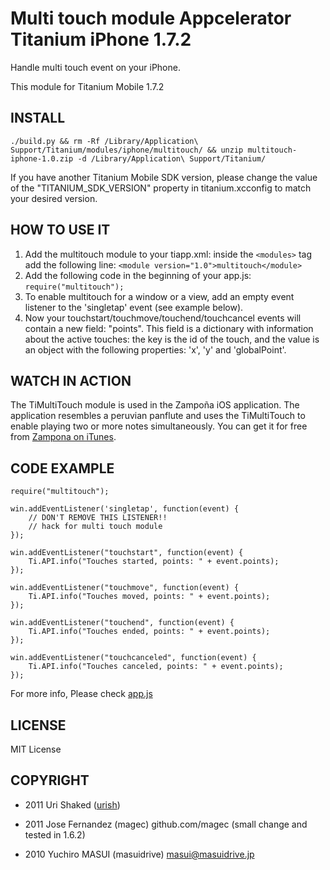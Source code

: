 Multi touch module Appcelerator Titanium iPhone 1.7.2
===========================================

Handle multi touch event on your iPhone.

This module for Titanium Mobile 1.7.2


INSTALL
--------------

	./build.py && rm -Rf /Library/Application\ Support/Titanium/modules/iphone/multitouch/ && unzip multitouch-iphone-1.0.zip -d /Library/Application\ Support/Titanium/

If you have another Titanium Mobile SDK version, please change the value of the "TITANIUM_SDK_VERSION" property in titanium.xcconfig to match your desired version.

HOW TO USE IT
-------------
1. Add the multitouch module to your tiapp.xml: inside the `<modules>` tag add the following line:
	`<module version="1.0">multitouch</module>`
2. Add the following code in the beginning of your app.js:
	`require("multitouch");`
3. To enable multitouch for a window or a view, add an empty event listener to the 'singletap' event 
	(see example below).
4. Now your touchstart/touchmove/touchend/touchcancel events will contain a new field: "points". 
	This field is a dictionary with information about the active touches: the key is the id of the touch, 
	and the value is an object with the following properties: 'x', 'y' and 'globalPoint'.

WATCH IN ACTION
--------------
The TiMultiTouch module is used in the Zampoña iOS application. The application resembles a peruvian panflute and
uses the TiMultiTouch to enable playing two or more notes simultaneously. You can get it for free from [Zampona on iTunes].

CODE EXAMPLE
--------------

	require("multitouch");
	
	win.addEventListener('singletap', function(event) {
		// DON'T REMOVE THIS LISTENER!!
		// hack for multi touch module
	});
	
	win.addEventListener("touchstart", function(event) {
		Ti.API.info("Touches started, points: " + event.points);
	});

	win.addEventListener("touchmove", function(event) {
		Ti.API.info("Touches moved, points: " + event.points);
	});
	
	win.addEventListener("touchend", function(event) {
		Ti.API.info("Touches ended, points: " + event.points);
	});
	
	win.addEventListener("touchcanceled", function(event) {
		Ti.API.info("Touches canceled, points: " + event.points);
	});

For more info, Please check [app.js](https://github.com/urish/TiMultitouch/blob/master/example/app.js)


LICENSE
--------------
MIT License


COPYRIGHT
--------------
* 2011 Uri Shaked ([urish](https://github.com/urish))
* 2011 Jose Fernandez (magec) github.com/magec (small change and tested in 1.6.2)
* 2010 Yuchiro MASUI (masuidrive) <masui@masuidrive.jp>

  [Zampona on iTunes]: http://itunes.apple.com/us/app/zampona/id448009267?mt=8
